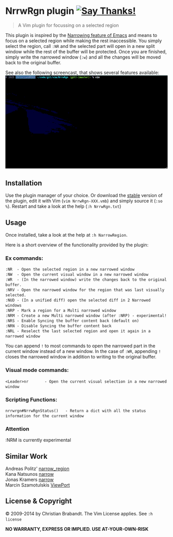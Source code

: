# NrrwRgn plugin [![Say Thanks!](https://img.shields.io/badge/Say%20Thanks-!-1EAEDB.svg)](https://saythanks.io/to/cb%40256bit.org)

> A Vim plugin for focussing on a selected region

This plugin is inspired by the [Narrowing feature of Emacs](http://www.emacswiki.org/emacs/Narrowing) and means to focus on a selected region while making the rest inaccessible. You simply select the region, call `:NR` and the selected part will open in a new split window while the rest of the buffer will be protected. Once you are finished, simply write the narrowed window (`:w`) and all the changes will be moved back to the original buffer.

See also the following screencast, that shows several features available:
![screencast of the plugin](screencast.gif "Screencast")

## Installation

Use the plugin manager of your choice. Or download the [stable][] version of the plugin, edit it with Vim (`vim NrrwRgn-XXX.vmb`) and simply source it (`:so %`). Restart and take a look at the help (`:h NrrwRgn.txt`)

[stable]: http://www.vim.org/scripts/script.php?script_id=3075

## Usage

Once installed, take a look at the help at `:h NarrowRegion`.

Here is a short overview of the functionality provided by the plugin:

### Ex commands:

    :NR  - Open the selected region in a new narrowed window
    :NW  - Open the current visual window in a new narrowed window
    :WR  - (In the narrowed window) write the changes back to the original buffer.
    :NRV - Open the narrowed window for the region that was last visually selected.
    :NUD - (In a unified diff) open the selected diff in 2 Narrowed windows
    :NRP - Mark a region for a Multi narrowed window
    :NRM - Create a new Multi narrowed window (after :NRP) - experimental!
    :NRS - Enable Syncing the buffer content back (default on)
    :NRN - Disable Syncing the buffer content back
    :NRL - Reselect the last selected region and open it again in a narrowed window

You can append `!` to most commands to open the narrowed part in the current window instead of a new window. In the case of `:WR`, appending `!` closes the narrowed window in addition to writing to the original buffer.

### Visual mode commands:

    <Leader>nr		 - Open the current visual selection in a new narrowed window

### Scripting Functions:

    nrrwrgn#NrrwRgnStatus()   - Return a dict with all the status information for the current window

### Attention

   :NRM is currently experimental

## Similar Work

Andreas Politz' [narrow_region](http://www.vim.org/scripts/script.php?script_id=2038)<br/>
Kana Natsunos [narrow](http://www.vim.org/scripts/script.php?script_id=2097)<br/>
Jonas Kramers [narrow](http://www.vim.org/scripts/script.php?script_id=2446)<br/>
Marcin Szamotulskis [ViewPort](http://www.vim.org/scripts/script.php?script_id=4296)<br/>

## License & Copyright

© 2009-2014 by Christian Brabandt. The Vim License applies. See `:h license`

__NO WARRANTY, EXPRESS OR IMPLIED.  USE AT-YOUR-OWN-RISK__
